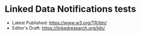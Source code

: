 # Linked Data Notifications tests

* Latest Published: https://www.w3.org/TR/ldn/
* Editor's Draft: https://linkedresearch.org/ldn/

